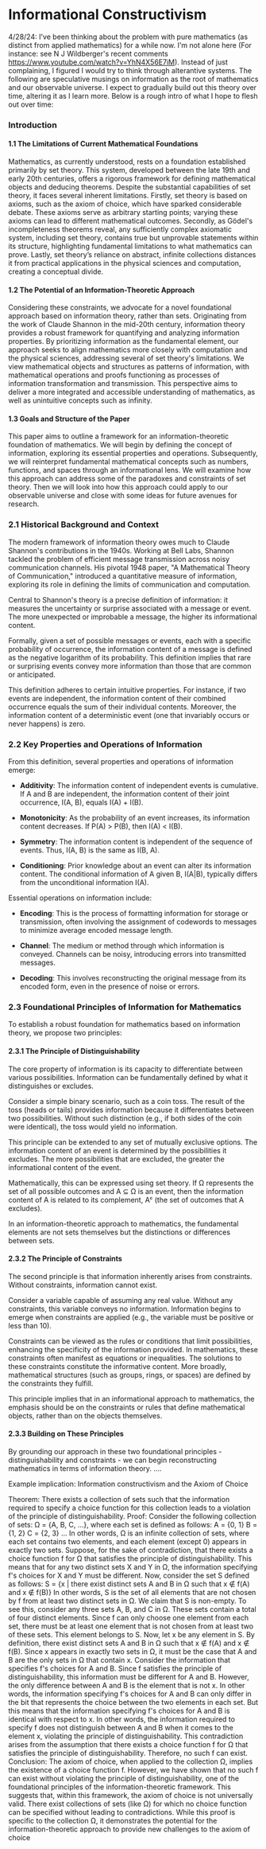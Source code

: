 # Informational Constructivism

4/28/24: I've been thinking about the problem with pure mathematics (as distinct from applied mathematics) for a while now. I'm not alone here (For instance: see N J Wildberger's recent comments https://www.youtube.com/watch?v=YhN4X56E7iM). Instead of just complaining, I figured I would try to think through alterantive systems. The following are speculative musings on information as the root of mathematics and our observable universe. I expect to gradually build out this theory over time, altering it as I learn more. Below is a rough intro of what I hope to flesh out over time: 


### Introduction

#### 1.1 The Limitations of Current Mathematical Foundations

Mathematics, as currently understood, rests on a foundation established primarily by set theory. This system, developed between the late 19th and early 20th centuries, offers a rigorous framework for defining mathematical objects and deducing theorems. Despite the substantial capabilities of set theory, it faces several inherent limitations. Firstly, set theory is based on axioms, such as the axiom of choice, which have sparked considerable debate. These axioms serve as arbitrary starting points; varying these axioms can lead to different mathematical outcomes. Secondly, as Gödel's incompleteness theorems reveal, any sufficiently complex axiomatic system, including set theory, contains true but unprovable statements within its structure, highlighting fundamental limitations to what mathematics can prove. Lastly, set theory’s reliance on abstract, infinite collections distances it from practical applications in the physical sciences and computation, creating a conceptual divide.

#### 1.2 The Potential of an Information-Theoretic Approach

Considering these constraints, we advocate for a novel foundational approach based on information theory, rather than sets. Originating from the work of Claude Shannon in the mid-20th century, information theory provides a robust framework for quantifying and analyzing information properties. By prioritizing information as the fundamental element, our approach seeks to align mathematics more closely with computation and the physical sciences, addressing several of set theory's limitations. We view mathematical objects and structures as patterns of information, with mathematical operations and proofs functioning as processes of information transformation and transmission. This perspective aims to deliver a more integrated and accessible understanding of mathematics, as well as unintuitive concepts such as infinity.

#### 1.3 Goals and Structure of the Paper

This paper aims to outline a framework for an information-theoretic foundation of mathematics. We will begin by defining the concept of information, exploring its essential properties and operations. Subsequently, we will reinterpret fundamental mathematical concepts such as numbers, functions, and spaces through an informational lens. We will examine how this approach can address some of the paradoxes and constraints of set theory. Then we will look into how this approach could apply to our observable universe and close with some ideas for future avenues for research.

### 2.1 Historical Background and Context

The modern framework of information theory owes much to Claude Shannon's contributions in the 1940s. Working at Bell Labs, Shannon tackled the problem of efficient message transmission across noisy communication channels. His pivotal 1948 paper, "A Mathematical Theory of Communication," introduced a quantitative measure of information, exploring its role in defining the limits of communication and computation.

Central to Shannon's theory is a precise definition of information: it measures the uncertainty or surprise associated with a message or event. The more unexpected or improbable a message, the higher its informational content.

Formally, given a set of possible messages or events, each with a specific probability of occurrence, the information content of a message is defined as the negative logarithm of its probability. This definition implies that rare or surprising events convey more information than those that are common or anticipated.

This definition adheres to certain intuitive properties. For instance, if two events are independent, the information content of their combined occurrence equals the sum of their individual contents. Moreover, the information content of a deterministic event (one that invariably occurs or never happens) is zero.

### 2.2 Key Properties and Operations of Information

From this definition, several properties and operations of information emerge:

- **Additivity**: The information content of independent events is cumulative. If A and B are independent, the information content of their joint occurrence, I(A, B), equals I(A) + I(B).
  
- **Monotonicity**: As the probability of an event increases, its information content decreases. If P(A) > P(B), then I(A) < I(B).
  
- **Symmetry**: The information content is independent of the sequence of events. Thus, I(A, B) is the same as I(B, A).
  
- **Conditioning**: Prior knowledge about an event can alter its information content. The conditional information of A given B, I(A|B), typically differs from the unconditional information I(A).

Essential operations on information include:

- **Encoding**: This is the process of formatting information for storage or transmission, often involving the assignment of codewords to messages to minimize average encoded message length.
  
- **Channel**: The medium or method through which information is conveyed. Channels can be noisy, introducing errors into transmitted messages.
  
- **Decoding**: This involves reconstructing the original message from its encoded form, even in the presence of noise or errors.

### 2.3 Foundational Principles of Information for Mathematics

To establish a robust foundation for mathematics based on information theory, we propose two principles:

#### 2.3.1 The Principle of Distinguishability

The core property of information is its capacity to differentiate between various possibilities. Information can be fundamentally defined by what it distinguishes or excludes.

Consider a simple binary scenario, such as a coin toss. The result of the toss (heads or tails) provides information because it differentiates between two possibilities. Without such distinction (e.g., if both sides of the coin were identical), the toss would yield no information.

This principle can be extended to any set of mutually exclusive options. The information content of an event is determined by the possibilities it excludes. The more possibilities that are excluded, the greater the informational content of the event.

Mathematically, this can be expressed using set theory. If Ω represents the set of all possible outcomes and A ⊆ Ω is an event, then the information content of A is related to its complement, Aᶜ (the set of outcomes that A excludes).

In an information-theoretic approach to mathematics, the fundamental elements are not sets themselves but the distinctions or differences between sets.

#### 2.3.2 The Principle of Constraints

The second principle is that information inherently arises from constraints. Without constraints, information cannot exist.

Consider a variable capable of assuming any real value. Without any constraints, this variable conveys no information. Information begins to emerge when constraints are applied (e.g., the variable must be positive or less than 10).

Constraints can be viewed as the rules or conditions that limit possibilities, enhancing the specificity of the information provided. In mathematics, these constraints often manifest as equations or inequalities. The solutions to these constraints constitute the informative content. More broadly, mathematical structures (such as groups, rings, or spaces) are defined by the constraints they fulfill.

This principle implies that in an informational approach to mathematics, the emphasis should be on the constraints or rules that define mathematical objects, rather than on the objects themselves.

#### 2.3.3 Building on These Principles

By grounding our approach in these two foundational principles - distinguishability and constraints - we can begin reconstructing mathematics in terms of information theory.
....

Example implication: Information constructivism and the Axiom of Choice 

Theorem: There exists a collection of sets such that the information required to specify a choice function for this collection leads to a violation of the principle of distinguishability.
Proof:
Consider the following collection of sets: Ω = {A, B, C, ...}, where each set is defined as follows:
A = {0, 1}
B = {1, 2}
C = {2, 3}
...
In other words, Ω is an infinite collection of sets, where each set contains two elements, and each element (except 0) appears in exactly two sets.
Suppose, for the sake of contradiction, that there exists a choice function f for Ω that satisfies the principle of distinguishability. This means that for any two distinct sets X and Y in Ω, the information specifying f's choices for X and Y must be different.
Now, consider the set S defined as follows:
S = {x | there exist distinct sets A and B in Ω such that x ∉ f(A) and x ∉ f(B)}
In other words, S is the set of all elements that are not chosen by f from at least two distinct sets in Ω.
We claim that S is non-empty. To see this, consider any three sets A, B, and C in Ω. These sets contain a total of four distinct elements. Since f can only choose one element from each set, there must be at least one element that is not chosen from at least two of these sets. This element belongs to S.
Now, let x be any element in S. By definition, there exist distinct sets A and B in Ω such that x ∉ f(A) and x ∉ f(B). Since x appears in exactly two sets in Ω, it must be the case that A and B are the only sets in Ω that contain x.
Consider the information that specifies f's choices for A and B. Since f satisfies the principle of distinguishability, this information must be different for A and B. However, the only difference between A and B is the element that is not x. In other words, the information specifying f's choices for A and B can only differ in the bit that represents the choice between the two elements in each set.
But this means that the information specifying f's choices for A and B is identical with respect to x. In other words, the information required to specify f does not distinguish between A and B when it comes to the element x, violating the principle of distinguishability.
This contradiction arises from the assumption that there exists a choice function f for Ω that satisfies the principle of distinguishability. Therefore, no such f can exist.
Conclusion:
The axiom of choice, when applied to the collection Ω, implies the existence of a choice function f. However, we have shown that no such f can exist without violating the principle of distinguishability, one of the foundational principles of the information-theoretic framework.
This suggests that, within this framework, the axiom of choice is not universally valid. There exist collections of sets (like Ω) for which no choice function can be specified without leading to contradictions.
While this proof is specific to the collection Ω, it demonstrates the potential for the information-theoretic approach to provide new challenges to the axiom of choice

